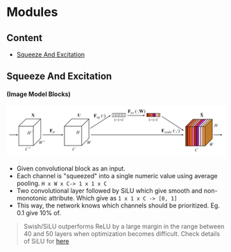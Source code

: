 # Modules

## Content
- [Squeeze And Excitation](Squeeze-And-Excitation)

## Squeeze And Excitation
#### (Image Model Blocks)
<div align="center">
    <img src="../../images/modules/squeeze_and_excitation.png">
</div>

- Given convolutional block as an input.
- Each channel is "squeezed" into a single numeric value using average pooling.
```H x W x C-> 1 x 1 x C```
- Two convolutional layer followed by SiLU which give smooth and non-monotonic attribute. Which give as
```1 x 1 x C -> [0, 1]```
- This way, the network knows which channels should be prioritized. Eg. 0.1 give 10% of.
> Swish/SiLU outperforms ReLU by a large margin in the range between 40 and 50 layers when optimization becomes difficult.
Check details of SiLU for [here](https://medium.com/@neuralnets/swish-activation-function-by-google-53e1ea86f820)
